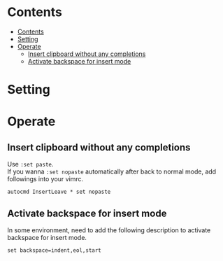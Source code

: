 # Contents
<!--ts-->
   * [Contents](#contents)
   * [Setting](#setting)
   * [Operate](#operate)
      * [Insert clipboard without any completions](#insert-clipboard-without-any-completions)
      * [Activate backspace for insert mode](#activate-backspace-for-insert-mode)

<!-- Added by: shota, at: Wed Dec  2 11:07:22 JST 2020 -->

<!--te-->

# Setting

# Operate
## Insert clipboard without any completions
Use `:set paste`.  
If you wanna `:set nopaste` automatically after back to normal mode, add followings into your vimrc.

```
autocmd InsertLeave * set nopaste
```

## Activate backspace for insert mode
In some environment, need to add the following description to activate backspace for insert mode.  
```
set backspace=indent,eol,start
```
